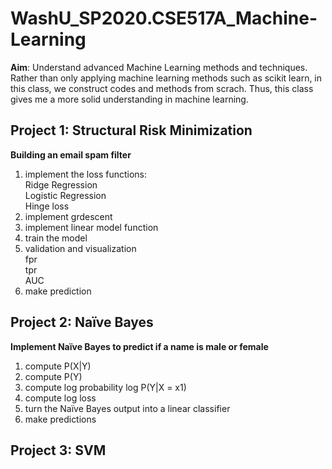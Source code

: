 # WashU_SP2020.CSE517A_Machine-Learning

**Aim**: Understand advanced Machine Learning methods and techniques.  
Rather than only applying machine learning methods such as scikit learn, in this class, we construct codes and methods from scrach. Thus, this class gives me a more solid understanding in machine learning.  



## Project 1: Structural Risk Minimization
**Building an email spam filter**  

1. implement the loss functions:  
  Ridge Regression  
  Logistic Regression  
  Hinge loss  
2. implement grdescent  
3. implement linear model function  
4. train the model  
5. validation and visualization   
  fpr  
  tpr  
  AUC
6. make prediction  
  
 ## Project 2: Naïve Bayes
**Implement Naïve Bayes to predict if a name is male or female**  
1. compute P(X|Y)  
2. compute P(Y)  
3. compute log probability log P(Y|X = x1)  
4. compute log loss  
5. turn the Naïve Bayes output into a linear classifier  
6. make predictions  

## Project 3: SVM
